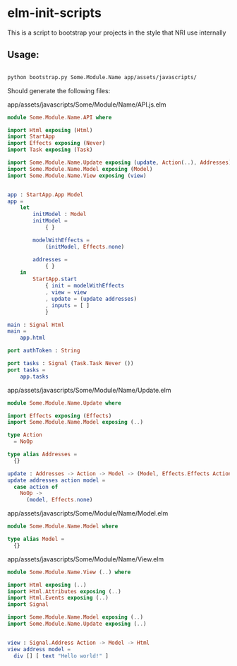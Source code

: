 # elm-init-scripts


This is a script to bootstrap your projects in the style that NRI use internally

## Usage:

```bash

python bootstrap.py Some.Module.Name app/assets/javascripts/

```

Should generate the following files:

app/assets/javascripts/Some/Module/Name/API.js.elm
```elm
module Some.Module.Name.API where

import Html exposing (Html)
import StartApp
import Effects exposing (Never)
import Task exposing (Task)

import Some.Module.Name.Update exposing (update, Action(..), Addresses)
import Some.Module.Name.Model exposing (Model)
import Some.Module.Name.View exposing (view)


app : StartApp.App Model
app =
    let
        initModel : Model
        initModel =
            { }

        modelWithEffects =
            (initModel, Effects.none)

        addresses =
            { }
    in
        StartApp.start
            { init = modelWithEffects
            , view = view
            , update = (update addresses)
            , inputs = [ ]
            }

main : Signal Html
main =
    app.html

port authToken : String

port tasks : Signal (Task.Task Never ())
port tasks =
    app.tasks

```
app/assets/javascripts/Some/Module/Name/Update.elm
```elm
module Some.Module.Name.Update where

import Effects exposing (Effects)
import Some.Module.Name.Model exposing (..)

type Action
  = NoOp

type alias Addresses =
  {}

update : Addresses -> Action -> Model -> (Model, Effects.Effects Action)
update addresses action model =
  case action of
    NoOp ->
      (model, Effects.none)
```
app/assets/javascripts/Some/Module/Name/Model.elm
```elm
module Some.Module.Name.Model where

type alias Model =
  {}
```
app/assets/javascripts/Some/Module/Name/View.elm
```elm
module Some.Module.Name.View (..) where

import Html exposing (..)
import Html.Attributes exposing (..)
import Html.Events exposing (..)
import Signal

import Some.Module.Name.Model exposing (..)
import Some.Module.Name.Update exposing (..)


view : Signal.Address Action -> Model -> Html
view address model =
  div [] [ text "Hello world!" ]


```
